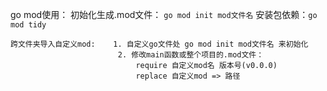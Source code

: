 go mod使用：
    初始化生成.mod文件：  ```go mod init mod文件名```
    安装包依赖：```go mod tidy```
    
    跨文件夹导入自定义mod:    1. 自定义go文件处 go mod init mod文件名 来初始化
                            2. 修改main函数或整个项目的.mod文件：
                                require 自定义mod名 版本号(v0.0.0)
                                replace 自定义mod => 路径